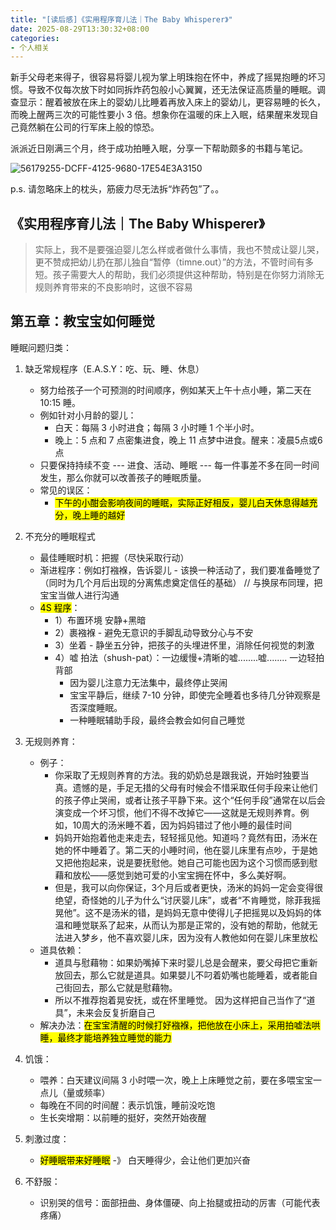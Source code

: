 ```yaml
---
title: "[读后感]《实用程序育儿法｜The Baby Whisperer》"
date: 2025-08-29T13:30:32+08:00
categories:
- 个人相关
---
```


新手父母老来得子，很容易将婴儿视为掌上明珠抱在怀中，养成了摇晃抱睡的坏习惯。导致不仅每次放下时如同拆炸药包般小心翼翼，还无法保证高质量的睡眠。调查显示：醒着被放在床上的婴幼儿比睡着再放入床上的婴幼儿，更容易睡的长久，而晚上醒两三次的可能性要小 3 倍。想象你在温暖的床上入眠，结果醒来发现自己竟然躺在公司的行军床上般的惊恐。

派派近日刚满三个月，终于成功拍睡入眠，分享一下帮助颇多的书籍与笔记。

![56179255-DCFF-4125-9680-17E54E3A3150](/images/blog/global/56179255-DCFF-4125-9680-17E54E3A3150.png)

p.s. 请忽略床上的枕头，筋疲力尽无法拆“炸药包”了。。

## 《实用程序育儿法｜The Baby Whisperer》

> 实际上，我不是要强迫婴儿怎么样或者做什么事情，我也不赞成让婴儿哭，更不赞成把幼儿扔在那儿独自“暂停（timne.out）”的方法，不管时间有多短。孩子需要大人的帮助，我们必须提供这种帮助，特别是在你努力消除无规则养育带来的不良影响时，这很不容易

## 第五章：教宝宝如何睡觉
睡眠问题归类：
1. 缺乏常规程序（E.A.S.Y：吃、玩、睡、休息）
    - 努力给孩子一个可预测的时间顺序，例如某天上午十点小睡，第二天在 10:15 睡。
    - 例如针对小月龄的婴儿：
        - 白天：每隔 3 小时进食；每隔 3 小时睡 1 个半小时。
        - 晚上：5 点和 7 点密集进食，晚上 11 点梦中进食。醒来：凌晨5点或6点
    - 只要保持持续不变  ---  进食、活动、睡眠  ---  每一件事差不多在同一时间发生，那么你就可以改善孩子的睡眠质量。
    - 常见的误区：
      - <mark>下午的小酣会影响夜间的睡眠，实际正好相反，婴儿白天休息得越充分，晚上睡的越好<mark/>


2. 不充分的睡眠程式
    - 最佳睡眠时机：把握（尽快采取行动）
    - 渐进程序：例如打襁褓，告诉婴儿 - 该换一种活动了，我们要准备睡觉了（同时为几个月后出现的分离焦虑奠定信任的基础） // 与换尿布同理，把宝宝当做人进行沟通
    - <mark>4S 程序</mark>：
        - 1）布置环境 安静+黑暗 
        - 2）裹襁褓 - 避免无意识的手脚乱动导致分心与不安 
        - 3）坐着 - 静坐五分钟，把孩子的头埋进怀里，消除任何视觉的刺激 
        - 4）嘘 拍法（shush-pat）：一边缓慢+清晰的嘘........嘘........ 一边轻拍背部
            - 因为婴儿注意力无法集中，最终停止哭闹
            - 宝宝平静后，继续 7-10 分钟，即使完全睡着也多待几分钟观察是否深度睡眠。
            - 一种睡眠辅助手段，最终会教会如何自己睡觉
3. 无规则养育：
    - 例子：
      - 你采取了无规则养育的方法。我的奶奶总是跟我说，开始时独要当真。遗憾的是，手足无措的父母有时候会不惜采取任何手段来让他们的孩子停止哭闹，或者让孩子平静下来。这个“任何手段”通常在以后会演变成一个坏习惯，他们不得不改掉它——这就是无规则养育。例如，10周大的汤米睡不着，因为妈妈错过了他小睡的最佳时间
      - 妈妈开始抱着他走来走去，轻轻摇见他。知道吗？竟然有田，汤米在她的怀中睡着了。第二天的小睡时间，他在婴儿床里有点吵，于是她又把他抱起来，说是要抚慰他。她自己可能也因为这个习惯而感到慰藉和放松——感觉到她可爱的小宝宝拥在怀中，多么美好啊。
      - 但是，我可以向你保证，3个月后或者更快，汤米的妈妈一定会变得很绝望，奇怪她的儿子为什么“讨厌婴儿床”，或者“不肯睡觉，除菲我摇晃他”。这不是汤米的错，是妈妈无意中使得儿子把摇晃以及妈妈的体温和睡觉联系了起来，从而认为那是正常的，没有她的帮助，他就无法进入梦乡，他不喜欢婴儿床，因为没有人教他如何在婴儿床里放松
    - 道具依赖：
        - 道具与慰藉物：如果奶嘴掉下来时婴儿总是会醒来，要父母把它重新放回去，那么它就是道具。如果嬰儿不叼着奶嘴也能睡着，或者能自己街回去，那么它就是慰藉物。
        - 所以不推荐抱着晃安抚，或在怀里睡觉。 因为这样把自己当作了“道具”，未来会反复折磨自己 
    - 解决办法：<mark>在宝宝清醒的时候打好襁褓，把他放在小床上，采用拍嘘法哄睡，最终才能培养独立睡觉的能力</mark>
4. 饥饿：
    - 喂养：白天建议间隔 3 小时喂一次，晚上上床睡觉之前，要在多喂宝宝一点儿（量或频率）
    - 每晚在不同的时间醒：表示饥饿，睡前没吃饱
    - 生长突增期：以前睡的挺好，突然开始夜醒 
5. 刺激过度：
    - <mark>好睡眠带来好睡眠</mark> -》 白天睡得少，会让他们更加兴奋
6. 不舒服：
    - 识别哭的信号：面部扭曲、身体僵硬、向上抬腿或扭动的厉害（可能代表疼痛）
